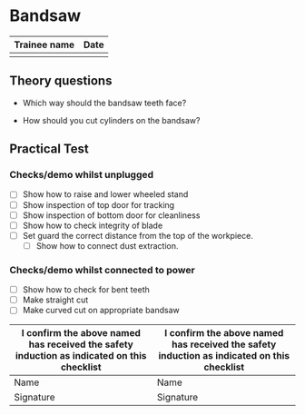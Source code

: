 Bandsaw
=======

| Trainee name | Date |
|--------------|------|
|              |      |

Theory questions
----------------

- Which way should the bandsaw teeth face?

- How should you cut cylinders on the bandsaw?

Practical Test
--------------

### Checks/demo whilst unplugged

-	[ ] Show how to raise and lower wheeled stand
-	[ ] Show inspection of top door for tracking
-	[ ] Show inspection of bottom door for cleanliness
-	[ ] Show how to check integrity of blade
-	[ ] Set guard the correct distance from the top of the workpiece.
	-	[ ] Show how to connect dust extraction.

### Checks/demo whilst connected to power

-	[ ] Show how to check for bent teeth
-	[ ] Make straight cut
-	[ ] Make curved cut on appropriate bandsaw

| I confirm the above named has received the safety induction as indicated on this checklist | I confirm the above named has received the safety induction as indicated on this checklist |
|--------------------------------------------------------------------------------------------|--------------------------------------------------------------------------------------------|
| Name                                                                                       | Name                                                                                       |
| Signature                                                                                  | Signature                                                                                  |
